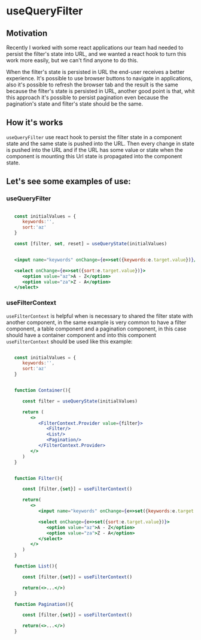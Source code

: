 
# useQueryFilter

## Motivation

Recently I worked with some react applications our team had needed to persist the filter's state into URL, and we wanted a react hook to turn this work more easily, but we can't find anyone to do this.

When the filter's state is persisted in URL the end-user receives a better experience. It's possible to use browser buttons to navigate in applications, also it's possible to refresh the browser tab and the result is the same because the filter's state is persisted in URL, another good point is that, whit this approach it's possible to persist pagination even because the pagination's state and filter's state should be the same.

## How it's works

`useQueryFilter` use react hook to persist the filter state in a component state and the same state is pushed into the URL. Then every change in state is pushed into the URL and if the URL has some value or state when the component is mounting this Url state is propagated  into the component state.

## Let's see some examples of use:

### useQueryFilter


```jsx

   const initialValues = {
      keywords:'',
      sort:'az'
   }

   const [filter, set, reset] = useQueryState(initialValues)


   <input name="keywords" onChange={e=>set({keywords:e.target.value})}/>

   <select onChange={e=>set({sort:e.target.value})}>
      <option value="az">A - Z</option>
      <option value="za">Z - A</option>
   </select>

```

### useFilterContext

`useFilterContext` is helpful when is necessary to shared the filter state with another component, in the same example is very common to have a filter component, a table component and a pagination component, in this case should have a container component and into this component `useFilterContext` should be used like this example:


```jsx

   const initialValues = {
      keywords:'',
      sort:'az'
   }


   function Container(){

      const filter = useQueryState(initialValues)

      return (
         <>
            <FilterContext.Provider value={filter}>
               <Filter/>
               <List/>
               <Pagination/>
            </FilterContext.Provider>
         </>
      )
   }
```
```jsx

   function Filter(){

      const [filter,{set}] = useFilterContext()

      return(
         <>
            <input name="keywords" onChange={e=>set({keywords:e.target.value})}/>

            <select onChange={e=>set({sort:e.target.value})}>
               <option value="az">A - Z</option>
               <option value="za">Z - A</option>
            </select>
         </>
      )
   }
```
```jsx
   function List(){

      const [filter,{set}] = useFilterContext()

      return(<>...</>)
   }
```

```jsx
   function Pagination(){

      const [filter,{set}] = useFilterContext()

      return(<>...</>)
   }
```